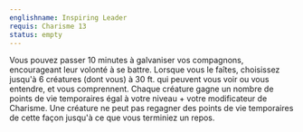 ```yaml
---
englishname: Inspiring Leader
requis: Charisme 13
status: empty
---
```

Vous pouvez passer 10 minutes à galvaniser vos compagnons, encourageant leur volonté à se battre. Lorsque vous le faîtes, choisissez jusqu'à 6 créatures (dont vous) à 30 ft. qui peuvent vous voir ou vous entendre, et vous comprennent. Chaque créature gagne un nombre de points de vie temporaires égal à votre niveau + votre modificateur de Charisme. Une créature ne peut pas regagner des points de vie temporaires de cette façon jusqu'à ce que vous terminiez un repos.

